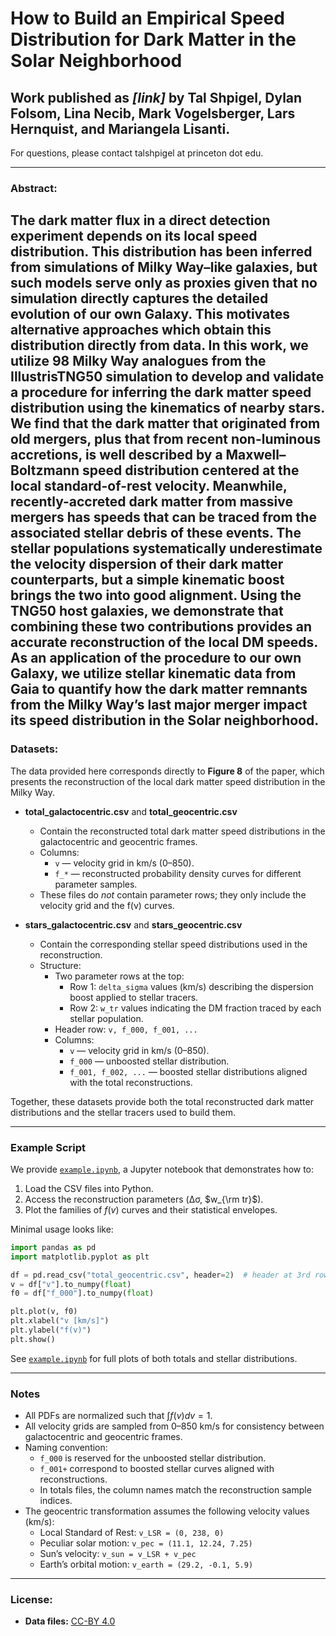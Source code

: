 # How to Build an Empirical Speed Distribution for Dark Matter in the Solar Neighborhood
## Work published as *[link]* by Tal Shpigel, Dylan Folsom, Lina Necib, Mark Vogelsberger, Lars Hernquist, and Mariangela Lisanti.

For questions, please contact talshpigel at princeton dot edu.

---

### Abstract:

The dark matter flux in a direct detection experiment depends on its local speed distribution. This distribution
has been inferred from simulations of Milky Way–like galaxies, but such models serve only as proxies given that
no simulation directly captures the detailed evolution of our own Galaxy. This motivates alternative approaches
which obtain this distribution directly from data. In this work, we utilize 98 Milky Way analogues from the
IllustrisTNG50 simulation to develop and validate a procedure for inferring the dark matter speed distribution
using the kinematics of nearby stars. We find that the dark matter that originated from old mergers, plus that
from recent non-luminous accretions, is well described by a Maxwell–Boltzmann speed distribution centered at
the local standard-of-rest velocity. Meanwhile, recently-accreted dark matter from massive mergers has speeds
that can be traced from the associated stellar debris of these events. The stellar populations systematically
underestimate the velocity dispersion of their dark matter counterparts, but a simple kinematic boost brings the
two into good alignment. Using the TNG50 host galaxies, we demonstrate that combining these two contributions
provides an accurate reconstruction of the local DM speeds. As an application of the procedure to our own
Galaxy, we utilize stellar kinematic data from Gaia to quantify how the dark matter remnants from the Milky
Way’s last major merger impact its speed distribution in the Solar neighborhood.
---

### Datasets:

The data provided here corresponds directly to **Figure 8** of the paper, which presents the reconstruction of the
local dark matter speed distribution in the Milky Way.

- **total_galactocentric.csv** and **total_geocentric.csv**  
  - Contain the reconstructed total dark matter speed distributions in the galactocentric and geocentric frames.  
  - Columns:  
    - `v` — velocity grid in km/s (0–850).  
    - `f_*` — reconstructed probability density curves for different parameter samples.  
  - These files do *not* contain parameter rows; they only include the velocity grid and the f(v) curves.

- **stars_galactocentric.csv** and **stars_geocentric.csv**  
  - Contain the corresponding stellar speed distributions used in the reconstruction.  
  - Structure:  
    - Two parameter rows at the top:  
      - Row 1: `delta_sigma` values (km/s) describing the dispersion boost applied to stellar tracers.  
      - Row 2: `w_tr` values indicating the DM fraction traced by each stellar population.  
    - Header row: `v, f_000, f_001, ...`  
    - Columns:  
      - `v` — velocity grid in km/s (0–850).  
      - `f_000` — unboosted stellar distribution.  
      - `f_001, f_002, ...` — boosted stellar distributions aligned with the total reconstructions.  

Together, these datasets provide both the total reconstructed dark matter distributions and the stellar tracers used
to build them.

---

### Example Script

We provide [`example.ipynb`](example.ipynb), a Jupyter notebook that demonstrates how to:  
1. Load the CSV files into Python.  
2. Access the reconstruction parameters (Δσ, $w_{\rm tr}$).  
3. Plot the families of $f(v)$ curves and their statistical envelopes.  

Minimal usage looks like:

```python
import pandas as pd
import matplotlib.pyplot as plt

df = pd.read_csv("total_geocentric.csv", header=2)  # header at 3rd row
v = df["v"].to_numpy(float)
f0 = df["f_000"].to_numpy(float)

plt.plot(v, f0)
plt.xlabel("v [km/s]")
plt.ylabel("f(v)")
plt.show()
```

See [`example.ipynb`](example.ipynb) for full plots of both totals and stellar distributions.  

---

### Notes

- All PDFs are normalized such that $\int f(v)dv=1$.  
- All velocity grids are sampled from 0–850 km/s for consistency between galactocentric and geocentric frames.  
- Naming convention:  
  - `f_000` is reserved for the unboosted stellar distribution.  
  - `f_001+` correspond to boosted stellar curves aligned with reconstructions.  
  - In totals files, the column names match the reconstruction sample indices.  
- The geocentric transformation assumes the following velocity values (km/s):  
  - Local Standard of Rest: `v_LSR = (0, 238, 0)`  
  - Peculiar solar motion: `v_pec = (11.1, 12.24, 7.25)`  
  - Sun’s velocity: `v_sun = v_LSR + v_pec`  
  - Earth’s orbital motion: `v_earth = (29.2, -0.1, 5.9)`  

---

### License:

- **Data files:** [CC-BY 4.0](https://creativecommons.org/licenses/by/4.0/)  
